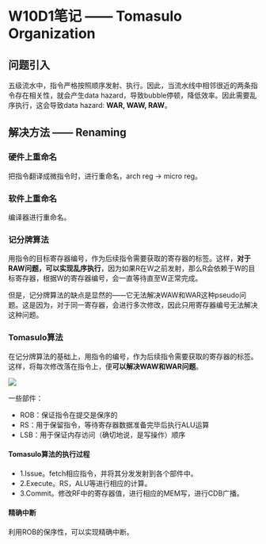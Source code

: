 # W10D1笔记 —— Tomasulo Organization

## 问题引入

五级流水中，指令严格按照顺序发射、执行。因此，当流水线中相邻很近的两条指令存在相关性，就会产生data hazard，导致bubble停顿，降低效率。因此需要乱序执行，这会导致data hazard: **WAR, WAW, RAW**。

## 解决方法 —— Renaming

### 硬件上重命名

把指令翻译成微指令时，进行重命名，arch reg -> micro reg。

### 软件上重命名

编译器进行重命名。

### 记分牌算法

用指令的目标寄存器编号，作为后续指令需要获取的寄存器的标签。这样，**对于RAW问题，可以实现乱序执行**，因为如果R在W之前发射，那么R会依赖于W的目标寄存器，根据W的寄存器编号，会一直等待直至W正常完成。

但是，记分牌算法的缺点是显然的——它无法解决WAW和WAR这种pseudo问题。这是因为，对于同一寄存器，会进行多次修改，因此只用寄存器编号无法解决这种问题。

### Tomasulo算法

在记分牌算法的基础上，用指令的编号，作为后续指令需要获取的寄存器的标签。这样，将每次修改落在指令上，便**可以解决WAW和WAR问题**。

![](https://notes.sjtu.edu.cn/uploads/upload_970f3a8f27df9bbb60e0ad65f4dfcc3c.png)

一些部件：

* ROB：保证指令在提交是保序的
* RS：用于保留指令，等待寄存器数据准备完毕后执行ALU运算
* LSB：用于保证内存访问（确切地说，是写操作）顺序

#### Tomasulo算法的执行过程

* 1.Issue。fetch相应指令，并将其分发发射到各个部件中。
* 2.Execute。RS，ALU等进行相应的计算。
* 3.Commit。修改RF中的寄存器值，进行相应的MEM写，进行CDB广播。

#### 精确中断

利用ROB的保序性，可以实现精确中断。

